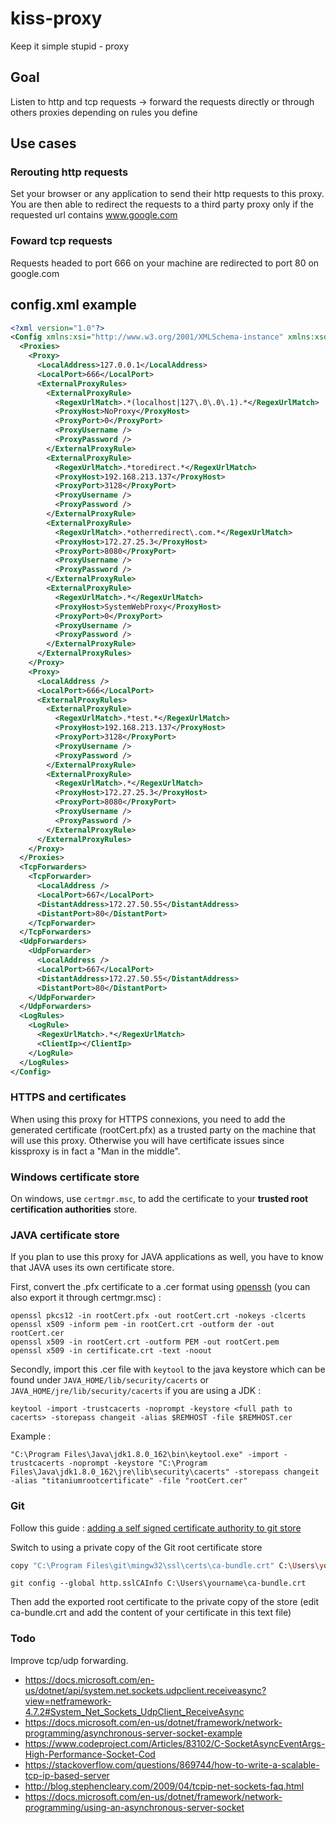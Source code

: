 # kiss-proxy

Keep it simple stupid - proxy

## Goal

Listen to http and tcp requests -> forward the requests directly or through others proxies depending on rules you define

## Use cases

### Rerouting http requests

Set your browser or any application to send their http requests to this proxy. You are then able to redirect the requests to a third party proxy only if the requested url contains www.google.com

### Foward tcp requests

Requests headed to port 666 on your machine are redirected to port 80 on google.com

## config.xml example

```xml
<?xml version="1.0"?>
<Config xmlns:xsi="http://www.w3.org/2001/XMLSchema-instance" xmlns:xsd="http://www.w3.org/2001/XMLSchema">
  <Proxies>
    <Proxy>
      <LocalAddress>127.0.0.1</LocalAddress>
      <LocalPort>666</LocalPort>
      <ExternalProxyRules>
        <ExternalProxyRule>
          <RegexUrlMatch>.*(localhost|127\.0\.0\.1).*</RegexUrlMatch>
          <ProxyHost>NoProxy</ProxyHost>
          <ProxyPort>0</ProxyPort>
          <ProxyUsername />
          <ProxyPassword />
        </ExternalProxyRule>
        <ExternalProxyRule>
          <RegexUrlMatch>.*toredirect.*</RegexUrlMatch>
          <ProxyHost>192.168.213.137</ProxyHost>
          <ProxyPort>3128</ProxyPort>
          <ProxyUsername />
          <ProxyPassword />
        </ExternalProxyRule>
        <ExternalProxyRule>
          <RegexUrlMatch>.*otherredirect\.com.*</RegexUrlMatch>
          <ProxyHost>172.27.25.3</ProxyHost>
          <ProxyPort>8080</ProxyPort>
          <ProxyUsername />
          <ProxyPassword />
        </ExternalProxyRule>
        <ExternalProxyRule>
          <RegexUrlMatch>.*</RegexUrlMatch>
          <ProxyHost>SystemWebProxy</ProxyHost>
          <ProxyPort>0</ProxyPort>
          <ProxyUsername />
          <ProxyPassword />
        </ExternalProxyRule>
      </ExternalProxyRules>
    </Proxy>
    <Proxy>
      <LocalAddress />
      <LocalPort>666</LocalPort>
      <ExternalProxyRules>
        <ExternalProxyRule>
          <RegexUrlMatch>.*test.*</RegexUrlMatch>
          <ProxyHost>192.168.213.137</ProxyHost>
          <ProxyPort>3128</ProxyPort>
          <ProxyUsername />
          <ProxyPassword />
        </ExternalProxyRule>
        <ExternalProxyRule>
          <RegexUrlMatch>.*</RegexUrlMatch>
          <ProxyHost>172.27.25.3</ProxyHost>
          <ProxyPort>8080</ProxyPort>
          <ProxyUsername />
          <ProxyPassword />
        </ExternalProxyRule>
      </ExternalProxyRules>
    </Proxy>
  </Proxies>
  <TcpForwarders>
    <TcpForwarder>
      <LocalAddress />
      <LocalPort>667</LocalPort>
      <DistantAddress>172.27.50.55</DistantAddress>
      <DistantPort>80</DistantPort>
    </TcpForwarder>
  </TcpForwarders>
  <UdpForwarders>
    <UdpForwarder>
      <LocalAddress />
      <LocalPort>667</LocalPort>
      <DistantAddress>172.27.50.55</DistantAddress>
      <DistantPort>80</DistantPort>
    </UdpForwarder>
  </UdpForwarders>
  <LogRules>
    <LogRule>
      <RegexUrlMatch>.*</RegexUrlMatch>
      <ClientIp></ClientIp>
    </LogRule>
  </LogRules>
</Config>
```

### HTTPS and certificates

When using this proxy for HTTPS connexions, you need to add the generated certificate (rootCert.pfx) as a trusted party on the machine that will use this proxy.
Otherwise you will have certificate issues since kissproxy is in fact a "Man in the middle".

### Windows certificate store

On windows, use `certmgr.msc`, to add the certificate to your **trusted root certification authorities** store.

### JAVA certificate store

If you plan to use this proxy for JAVA applications as well, you have to know that JAVA uses its own certificate store.

First, convert the .pfx certificate to a .cer format using [openssh](https://www.openssh.com/) (you can also export it through certmgr.msc) :

```
openssl pkcs12 -in rootCert.pfx -out rootCert.crt -nokeys -clcerts
openssl x509 -inform pem -in rootCert.crt -outform der -out rootCert.cer
openssl x509 -in rootCert.crt -outform PEM -out rootCert.pem
openssl x509 -in certificate.crt -text -noout
```

Secondly, import this .cer file with `keytool` to the java keystore which can be found under `JAVA_HOME/lib/security/cacerts` or `JAVA_HOME/jre/lib/security/cacerts` if you are using a JDK :

```
keytool -import -trustcacerts -noprompt -keystore <full path to cacerts> -storepass changeit -alias $REMHOST -file $REMHOST.cer
```

Example :

```
"C:\Program Files\Java\jdk1.8.0_162\bin\keytool.exe" -import -trustcacerts -noprompt -keystore "C:\Program Files\Java\jdk1.8.0_162\jre\lib\security\cacerts" -storepass changeit -alias "titaniumrootcertificate" -file "rootCert.cer"
```

### Git

Follow this guide : [adding a self signed certificate authority to git store](https://blogs.msdn.microsoft.com/phkelley/2014/01/20/adding-a-corporate-or-self-signed-certificate-authority-to-git-exes-store/)

Switch to using a private copy of the Git root certificate store

```bash
copy "C:\Program Files\git\mingw32\ssl\certs\ca-bundle.crt" C:\Users\yourname
```
```git
git config --global http.sslCAInfo C:\Users\yourname\ca-bundle.crt
```

Then add the exported root certificate to the private copy of the store (edit ca-bundle.crt and add the content of your certificate in this text file)

### Todo

Improve tcp/udp forwarding.

- https://docs.microsoft.com/en-us/dotnet/api/system.net.sockets.udpclient.receiveasync?view=netframework-4.7.2#System_Net_Sockets_UdpClient_ReceiveAsync
- https://docs.microsoft.com/en-us/dotnet/framework/network-programming/asynchronous-server-socket-example
- https://www.codeproject.com/Articles/83102/C-SocketAsyncEventArgs-High-Performance-Socket-Cod
- https://stackoverflow.com/questions/869744/how-to-write-a-scalable-tcp-ip-based-server
- http://blog.stephencleary.com/2009/04/tcpip-net-sockets-faq.html
- https://docs.microsoft.com/en-us/dotnet/framework/network-programming/using-an-asynchronous-server-socket